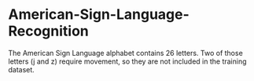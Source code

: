 # American-Sign-Language-Recognition
The American Sign Language alphabet contains 26 letters. Two of those letters (j and z) require movement, so they are not included in the training dataset. 
